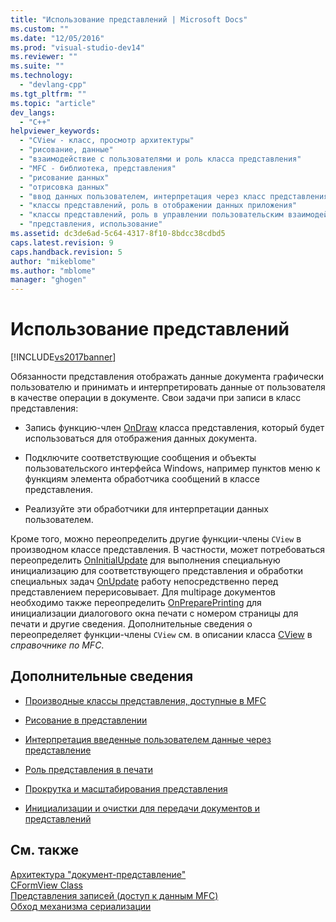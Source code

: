 ```yaml
---
title: "Использование представлений | Microsoft Docs"
ms.custom: ""
ms.date: "12/05/2016"
ms.prod: "visual-studio-dev14"
ms.reviewer: ""
ms.suite: ""
ms.technology: 
  - "devlang-cpp"
ms.tgt_pltfrm: ""
ms.topic: "article"
dev_langs: 
  - "C++"
helpviewer_keywords: 
  - "CView - класс, просмотр архитектуры"
  - "рисование, данные"
  - "взаимодействие с пользователями и роль класса представления"
  - "MFC - библиотека, представления"
  - "рисование данных"
  - "отрисовка данных"
  - "ввод данных пользователем, интерпретация через класс представления"
  - "классы представлений, роль в отображении данных приложения"
  - "классы представлений, роль в управлении пользовательским взаимодействием"
  - "представления, использование"
ms.assetid: dc3de6ad-5c64-4317-8f10-8bdcc38cdbd5
caps.latest.revision: 9
caps.handback.revision: 5
author: "mikeblome"
ms.author: "mblome"
manager: "ghogen"
---
```

# Использование представлений
[!INCLUDE[vs2017banner](../assembler/inline/includes/vs2017banner.md)]

Обязанности представления отображать данные документа графически пользователю и принимать и интерпретировать данные от пользователя в качестве операции в документе.  Свои задачи при записи в класс представления:  
  
-   Запись функцию\-член [OnDraw](../Topic/CView::OnDraw.md) класса представления, который будет использоваться для отображения данных документа.  
  
-   Подключите соответствующие сообщения и объекты пользовательского интерфейса Windows, например пунктов меню к функциям элемента обработчика сообщений в классе представления.  
  
-   Реализуйте эти обработчики для интерпретации данных пользователем.  
  
 Кроме того, можно переопределить другие функции\-члены `CView` в производном классе представления.  В частности, может потребоваться переопределить [OnInitialUpdate](../Topic/CView::OnInitialUpdate.md) для выполнения специальную инициализацию для соответствующего представления и обработки специальных задач [OnUpdate](../Topic/CView::OnUpdate.md) работу непосредственно перед представлением перерисовывает.  Для multipage документов необходимо также переопределить [OnPreparePrinting](../Topic/CView::OnPreparePrinting.md) для инициализации диалогового окна печати с номером страницы для печати и другие сведения.  Дополнительные сведения о переопределяет функции\-члены `CView` см. в описании класса [CView](../Topic/CView%20Class.md) в *справочнике по MFC*.  
  
## Дополнительные сведения  
  
-   [Производные классы представления, доступные в MFC](../mfc/derived-view-classes-available-in-mfc.md)  
  
-   [Рисование в представлении](../mfc/drawing-in-a-view.md)  
  
-   [Интерпретация введенные пользователем данные через представление](../mfc/interpreting-user-input-through-a-view.md)  
  
-   [Роль представления в печати](../mfc/role-of-the-view-in-printing.md)  
  
-   [Прокрутка и масштабирования представления](../mfc/scrolling-and-scaling-views.md)  
  
-   [Инициализации и очистки для передачи документов и представлений](../mfc/initializing-and-cleaning-up-documents-and-views.md)  
  
## См. также  
 [Архитектура "документ\-представление"](../Topic/Document-View%20Architecture.md)   
 [CFormView Class](../mfc/reference/cformview-class.md)   
 [Представления записей \(доступ к данным MFC\)](../data/record-views-mfc-data-access.md)   
 [Обход механизма сериализации](../mfc/bypassing-the-serialization-mechanism.md)